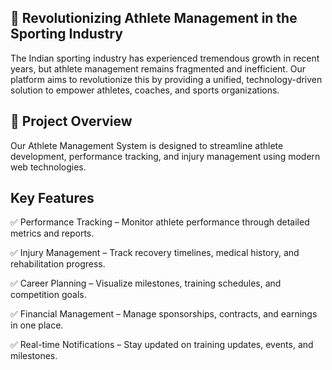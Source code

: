 ## 🏅 Revolutionizing Athlete Management in the Sporting Industry

The Indian sporting industry has experienced tremendous growth in recent years, but athlete management remains fragmented and inefficient. Our platform aims to revolutionize this by providing a unified, technology-driven solution to empower athletes, coaches, and sports organizations.

## 🚀 Project Overview

Our Athlete Management System is designed to streamline athlete development, performance tracking, and injury management using modern web technologies.

## Key Features

✅ Performance Tracking – Monitor athlete performance through detailed metrics and reports.

✅ Injury Management – Track recovery timelines, medical history, and rehabilitation progress.

✅ Career Planning – Visualize milestones, training schedules, and competition goals.

✅ Financial Management – Manage sponsorships, contracts, and earnings in one place.

✅ Real-time Notifications – Stay updated on training updates, events, and milestones.

